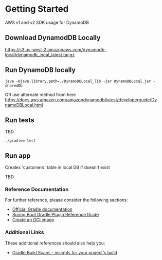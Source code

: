 # Getting Started
AWS v1 and v2 SDK usage for DynamoDB

## Download DynamodDB Locally
https://s3.us-west-2.amazonaws.com/dynamodb-local/dynamodb_local_latest.tar.gz

## Run DynamoDB locally
`java -Djava.library.path=./DynamoDBLocal_lib -jar DynamoDBLocal.jar -sharedDb`

OR use alternate method from here https://docs.aws.amazon.com/amazondynamodb/latest/developerguide/DynamoDBLocal.html

## Run tests
TBD

`./gradlew test`

## Run app
Creates 'customers' table in local DB if doesn't exist

TBD


### Reference Documentation
For further reference, please consider the following sections:

* [Official Gradle documentation](https://docs.gradle.org)
* [Spring Boot Gradle Plugin Reference Guide](https://docs.spring.io/spring-boot/docs/2.5.1/gradle-plugin/reference/html/)
* [Create an OCI image](https://docs.spring.io/spring-boot/docs/2.5.1/gradle-plugin/reference/html/#build-image)

### Additional Links
These additional references should also help you:

* [Gradle Build Scans – insights for your project's build](https://scans.gradle.com#gradle)

